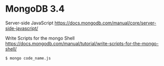 # MongoDB 3.4

Server-side JavaScript
https://docs.mongodb.com/manual/core/server-side-javascript/

Write Scripts for the mongo Shell
https://docs.mongodb.com/manual/tutorial/write-scripts-for-the-mongo-shell/

```
$ mongo code_name.js
```